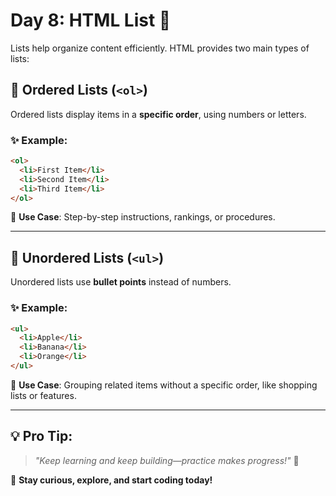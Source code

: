 # **Day 8: HTML List** 📃

Lists help organize content efficiently. HTML provides two main types of lists:  

## 📌 **Ordered Lists (`<ol>`)**  
Ordered lists display items in a **specific order**, using numbers or letters.  


### ✨ Example:
```html
<ol>
  <li>First Item</li>
  <li>Second Item</li>
  <li>Third Item</li>
</ol>
```
🔹 **Use Case**: Step-by-step instructions, rankings, or procedures.  

---

## 📌 **Unordered Lists (`<ul>`)**  
Unordered lists use **bullet points** instead of numbers.  

### ✨ Example:
```html
<ul>
  <li>Apple</li>
  <li>Banana</li>
  <li>Orange</li>
</ul>
```
🔹 **Use Case**: Grouping related items without a specific order, like shopping lists or features.  

---

## 💡 **Pro Tip:**  
> _"Keep learning and keep building—practice makes progress!"_ 💪  

🚀 **Stay curious, explore, and start coding today!**
